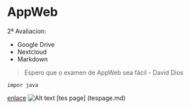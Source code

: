 # AppWeb

2ª Avaliacion:
- Google Drive
- Nextcloud
- Markdown

> Espero que o examen de AppWeb sea fácil - David Dios

` impor java `

[enlace](http://www.github.com)
![Alt text](https://cdn.computerhoy.com/sites/navi.axelspringer.es/public/styles/1200/public/media/image/2018/10/inventan-material-que-puede-convertir-olas-mar-electricidad.jpg?itok=IMODjeaT)
[tes page] (tespage.md)
